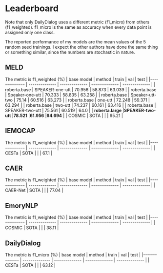 # Leaderboard
Note that only DailyDialog uses a different metric (f1_micro) from others (f1_weighted). f1_micro is the same as accuracy when every data point is assigned only one class.

The reported performance of my models are the mean values of the 5 random seed trainings. I expect the other authors have done the same thing or something similar, since the numbers are stochastic in nature.

## MELD 
The metric is f1_weighted (%)
|  base model | method | train | val | test |
|-------------- | -------------- | -------------- | -------------- | -------------- | 
| roberta.base | SPEAKER-one-utt | 70.956 | 58.873 | 63.039 | 
| roberta.base | Speaker-one-utt | 70.333 | 58.835 | 63.258 | 
| roberta.base | Speaker-utt-two | 75.14 | 60.516 | 63.273 | 
| roberta.base | one-utt | 72.248 | 59.371 | 63.294 | 
| roberta.base | two-utt | 74.237 | 60.161 | 63.416 | 
| roberta.base | SPEAKER-two-utt | 75.561 | 60.519 | 64.0 | 
| **roberta.large** |**SPEAKER-two-utt** |**78.521** |**61.956** |**64.694** |
| COSMIC | SOTA |   |   | 65.21 |
## IEMOCAP 
The metric is f1_weighted (%)
|  base model | method | train | val | test |
|-------------- | -------------- | -------------- | -------------- | -------------- | 
| CESTa | SOTA |   |   | 67.1 |
## CAER 
The metric is f1_weighted (%)
|  base model | method | train | val | test |
|-------------- | -------------- | -------------- | -------------- | -------------- | 
| CAER-Net | SOTA |   |   | 77.04 |
## EmoryNLP 
The metric is f1_weighted (%)
|  base model | method | train | val | test |
|-------------- | -------------- | -------------- | -------------- | -------------- | 
| COSMIC | SOTA |   |   | 38.11 |
## DailyDialog 
The metric is f1_micro (%)
|  base model | method | train | val | test |
|-------------- | -------------- | -------------- | -------------- | -------------- | 
| CESTa | SOTA |   |   | 63.12 |
